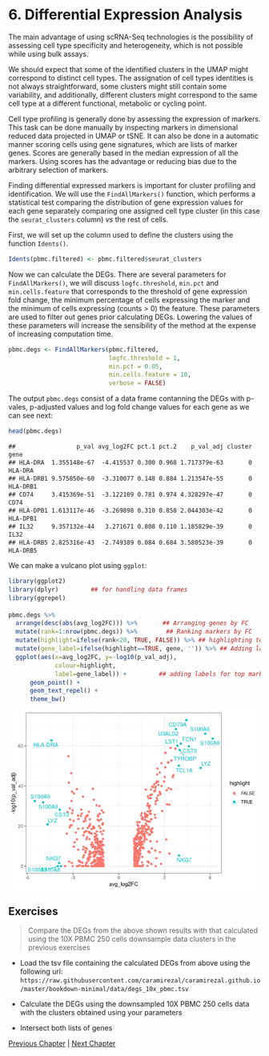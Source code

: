 # 6. Differential Expression Analysis

The main advantage of using scRNA-Seq technologies is the possibility of 
assessing cell type specificity and heterogeneity, which is not possible while
using bulk assays. 

We should expect that some of the identified clusters in the UMAP might correspond
to distinct cell types. The assignation of cell types identities is not always
straightforward, some clusters might still contain some variability, and 
additionally, different clusters might correspond to the same cell type at a
different functional, metabolic or cycling point. 

Cell type profiling is generally done by assessing the expression of markers. 
This task can be done manually by inspecting markers in dimensional reduced data
projected in UMAP or tSNE. It can also be done in a automatic manner scoring 
cells using gene signatures, which are lists of marker genes. Scores are generally
based in the median expression of all the markers. Using scores has the advantage
or reducing bias due to the arbitrary selection of markers.

Finding differential expressed markers is important for cluster profiling and
identification. We will use the `FindAllMarkers()` function, which performs
a statistical test comparing the distribution of gene expression values for 
each gene separately comparing one assigned cell type cluster (in this case 
the `seurat_clusters` column) *vs* the rest of cells. 

First, we will set up the column used to define the clusters using the 
function `Idents()`. 


```r
Idents(pbmc.filtered) <- pbmc.filtered$seurat_clusters
```

Now we can calculate the DEGs. 
There are several parameters for `FindAllMarkers()`, we will discuss
`logfc.threshold`, `min.pct` and `min.cells.feature` that corresponds to the threshold of gene
expression fold change, the minimum percentage of cells expressing the marker 
and the minimum of cells expressing (counts > 0) the feature. These parameters 
are used to filter out genes prior calculating DEGs. Lowering the values of these
parameters will increase the sensibility of the method at the expense of 
increasing computation time.



```r
pbmc.degs <- FindAllMarkers(pbmc.filtered, 
                            logfc.threshold = 1, 
                            min.pct = 0.05, 
                            min.cells.feature = 10, 
                            verbose = FALSE)
```


The output `pbmc.degs` consist of a data frame contanning the DEGs with
p-vales, p-adjusted values and log fold change values for each gene as 
we can see next:



```r
head(pbmc.degs)
```

```
##                 p_val avg_log2FC pct.1 pct.2    p_val_adj cluster     gene
## HLA-DRA  1.355148e-67  -4.415537 0.300 0.968 1.717379e-63       0  HLA-DRA
## HLA-DRB1 9.575850e-60  -3.310077 0.148 0.884 1.213547e-55       0 HLA-DRB1
## CD74     3.415369e-51  -3.122109 0.781 0.974 4.328297e-47       0     CD74
## HLA-DPB1 1.613117e-46  -3.269898 0.310 0.858 2.044303e-42       0 HLA-DPB1
## IL32     9.357132e-44   3.271671 0.808 0.110 1.185829e-39       0     IL32
## HLA-DRB5 2.825316e-43  -2.749389 0.084 0.684 3.580523e-39       0 HLA-DRB5
```



We can make a vulcano plot using `ggplot`:


```r
library(ggplot2)
library(dplyr)         ## for handling data frames
library(ggrepel)

pbmc.degs %>%
  arrange(desc(abs(avg_log2FC))) %>%       ## Arranging genes by FC
  mutate(rank=1:nrow(pbmc.degs)) %>%        ## Ranking markers by FC
  mutate(highlight=ifelse(rank<20, TRUE, FALSE)) %>% ## highlighting top FC markers
  mutate(gene_label=ifelse(highlight==TRUE, gene, '')) %>% ## Adding labels for top markers
  ggplot(aes(x=avg_log2FC, y=-log10(p_val_adj),
             colour=highlight,
             label=gene_label)) +         ## adding labels for top markers
      geom_point() +
      geom_text_repel() +
      theme_bw()
```

<img src="06-Differential_Expression_files/figure-html/vulcano_plot-1.png" style="display: block; margin: auto;" />


## Exercises

> Compare the DEGs from the above shown results with that calculated using the 10X PBMC 250 cells downsample data clusters in the previous exercises


 * Load the tsv file containing the calculated DEGs from above using the following
url:
`https://raw.githubusercontent.com/caramirezal/caramirezal.github.io/master/bookdown-minimal/data/degs_10x_pbmc.tsv`

 * Calculate the DEGs using the downsampled 10X PBMC 250 cells data with the clusters
 obtained using your parameters
 
 * Intersect both lists of genes 

[Previous Chapter](./05-Cluster_visualization.md) | 
[Next Chapter](./07-Profiling_cells.md)
